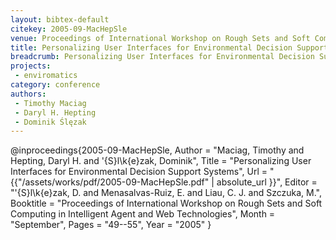 ```yaml
---
layout: bibtex-default
citekey: 2005-09-MacHepSle
venue: Proceedings of International Workshop on Rough Sets and Soft Computing in Intelligent Agent and Web Technologies
title: Personalizing User Interfaces for Environmental Decision Support Systems (2005)
breadcrumb: Personalizing User Interfaces for Environmental Decision Support Systems (2005)
projects:
 - enviromatics
category: conference
authors:
 - Timothy Maciag 
 - Daryl H. Hepting 
 - Dominik Ślęzak 
---
```

@inproceedings{2005-09-MacHepSle,
	Author =  "Maciag, Timothy and Hepting, Daryl H. and \'{S}l\k{e}zak, Dominik",
	Title =  "Personalizing User Interfaces for Environmental Decision Support Systems",
	Url = \"{{"/assets/works/pdf/2005-09-MacHepSle.pdf" | absolute_url }}\",
	Editor =  "\'{S}l\k{e}zak, D. and Menasalvas-Ruiz, E. and Liau, C. J. and Szczuka, M.",
	Booktitle =  "Proceedings of International Workshop on Rough Sets and Soft Computing in Intelligent Agent and Web Technologies",
	Month =  "September",
	Pages =  "49--55",
	Year =  "2005"
}
